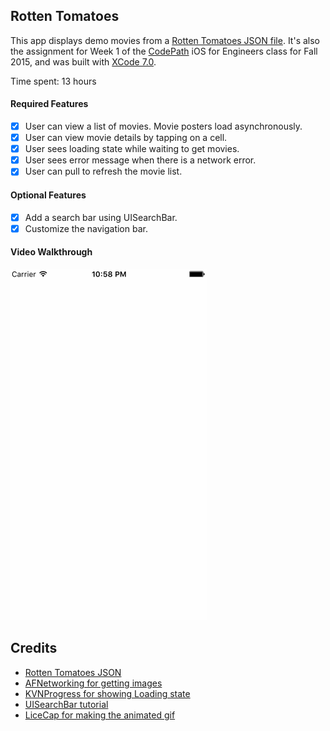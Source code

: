 ## Rotten Tomatoes

This app displays demo movies from a [Rotten Tomatoes JSON file](https://gist.githubusercontent.com/timothy1ee/d1778ca5b944ed974db0/raw/489d812c7ceeec0ac15ab77bf7c47849f2d1eb2b/gistfile1.json). 
It's also the assignment for Week 1 of the [CodePath](http://www.codepath.com) iOS for Engineers class for Fall 2015, and was built with [XCode 7.0](https://developer.apple.com/xcode/download/).

Time spent: 13 hours

#### Required Features

- [X] User can view a list of movies. Movie posters load asynchronously.
- [X] User can view movie details by tapping on a cell.
- [X] User sees loading state while waiting to get movies.
- [X] User sees error message when there is a network error.
- [X] User can pull to refresh the movie list.

#### Optional Features

- [X] Add a search bar using UISearchBar.
- [X] Customize the navigation bar.

#### Video Walkthrough
![Video Walkthrough](RottenTomatoesAnimated.gif)

Credits
---------
* [Rotten Tomatoes JSON](http://developer.rottentomatoes.com/docs/read/JSON)
* [AFNetworking for getting images](https://github.com/AFNetworking/AFNetworking)
* [KVNProgress for showing Loading state](https://www.cocoacontrols.com/controls/kvnprogress)
* [UISearchBar tutorial](http://shrikar.com/swift-ios-tutorial-uisearchbar-and-uisearchbardelegate/)
* [LiceCap for making the animated gif](http://www.cockos.com/licecap/)
